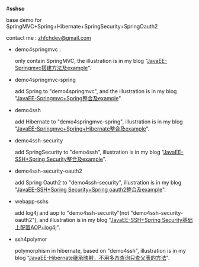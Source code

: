 #**sshso**

base demo for SpringMVC+Spring+Hibernate+SpringSecurity+SpringOauth2

contact me : zhfchdev@gmail.com

* demo4springmvc : 

    only contain SpringMVC, the illustration is in my blog "[JavaEE-Springmvc搭建方法及example](http://blog.yxbilu.com/blog/r/24.html)".

* demo4springmvc-spring

    add Spring to "demo4springmvc", and the illustration is in my blog "[JavaEE-Springmvc+Spring整合及example](http://blog.yxbilu.com/blog/r/25.html)".

* demo4ssh

    add Hibernate to "demo4springmvc-spring", illustration is in my blog "[JavaEE-Springmvc+Spring+Hibernate整合及example](http://blog.yxbilu.com/blog/r/26.html)".

* demo4ssh-security

    add SpringSecurity to "demo4ssh", illustration is in my blog "[JavaEE-SSH+Spring Security整合及example](http://blog.yxbilu.com/blog/r/27.html)".

* demo4ssh-security-oauth2

    add Spring Oauth2 to "demo4ssh-security", illustration is in my blog "[JavaEE-SSH+Spring Security+Spring oauth2整合及example](http://blog.yxbilu.com/blog/r/28.html)".

* webapp-sshs

    add log4j and aop to "demo4ssh-security"(not "demo4ssh-security-oauth2"), and illustration is in my blog "[JavaEE-SSH+Spring Security基础上配置AOP+log4j](http://blog.yxbilu.com/blog/r/29.html)".

* ssh4polymor

    polymorphism in hibernate, based on "demo4ssh", illustration is in my blog "[JavaEE-Hibernate继承映射，不用多态查询只查父表的方法](http://blog.yxbilu.com/blog/r/31.html)".
